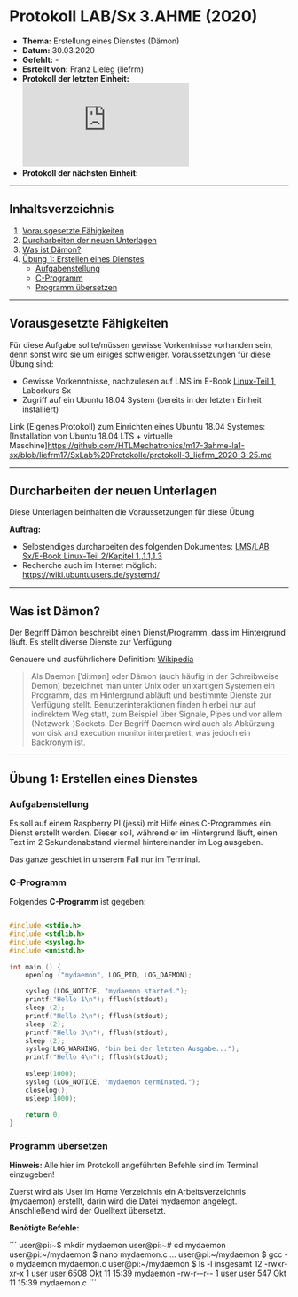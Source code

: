 # Protokoll LAB/Sx 3.AHME (2020)

* **Thema:** Erstellung eines Dienstes (Dämon) 
* **Datum:** 30.03.2020
* **Gefehlt:** -
* **Esrtellt von:** Franz Lieleg (liefrm)
* **Protokoll der letzten Einheit:**![3tes Protokol](https://github.com/HTLMechatronics/m17-3ahme-la1-sx/blob/liefrm17/SxLab%20Protokolle/protokoll-3_liefrm_2020-3-25.md)
* **Protokoll der nächsten Einheit:**

------------------------------------------------------------------------------------------------------------------------
## Inhaltsverzeichnis 

1) [Vorausgesetzte Fähigkeiten](#vorausgesetzte-fähigkeiten)
1) [Durcharbeiten der neuen Unterlagen](#durcharbeiten-der-neuen-unterlagen)
1) [Was ist Dämon?](#was-ist-dämon)
1) [Übung 1: Erstellen eines Dienstes](#übung-1-erstellen-eines-dienstes)
   * [Aufgabenstellung](#aufgabenstellung)
   * [C-Programm](#c-programm)
   * [Programm übersetzen](#programm-übersetzen)

------------------------------------------------------------------------------------------------------------------------------
## Vorausgesetzte Fähigkeiten

Für diese Aufgabe sollte/müssen gewisse Vorkentnisse vorhanden sein, denn sonst wird sie um einiges schwieriger.
Voraussetzungen für diese Übung sind: 
 * Gewisse Vorkenntnisse, nachzulesen auf LMS im E-Book [Linux-Teil 1](https://lms.at/dotlrn/classes/informatik/610437.3AHME_LA1SX.19_20/xolrn/7BF1B31508DF3.symlink?resource_id=0-385942208&m=view#154334970), Laborkurs Sx
 * Zugriff auf ein Ubuntu 18.04 System (bereits in der letzten Einheit installiert)
 
Link (Eigenes Protokoll) zum Einrichten eines Ubuntu 18.04 Systemes:[Installation von Ubuntu 18.04 LTS + virtuelle Maschine]https://github.com/HTLMechatronics/m17-3ahme-la1-sx/blob/liefrm17/SxLab%20Protokolle/protokoll-3_liefrm_2020-3-25.md

------------------------------------------------------------------------------------------------------------------------------------
## Durcharbeiten der neuen Unterlagen

Diese Unterlagen beinhalten die Voraussetzungen für diese Übung.

**Auftrag:** 
  * Selbstendiges durcharbeiten des folgenden Dokumentes: [LMS/LAB Sx/E-Book Linux-Teil 2/Kapitel 1.,1.1,1.3](https://lms.at/dotlrn/classes/informatik/610437.3AHME_LA1SX.19_20/xolrn/9F2714A93B69A.symlink?resource_id=0-420357452&m=view#155470713)
  * Recherche auch im Internet möglich: https://wiki.ubuntuusers.de/systemd/
  
---------------------------------------------------------------------------------------------------------------------------------------
## Was ist Dämon?

Der Begriff Dämon beschreibt einen Dienst/Programm, dass im Hintergrund läuft. Es stellt diverse Dienste zur Verfügung

Genauere und ausführlichere Definition: [Wikipedia](https://de.wikipedia.org/wiki/Daemon)

>Als Daemon [ˈdiːmən] oder Dämon (auch häufig in der Schreibweise Demon) bezeichnet man unter Unix oder unixartigen Systemen ein Programm, das im Hintergrund abläuft und bestimmte Dienste zur Verfügung stellt. Benutzerinteraktionen finden hierbei nur auf indirektem Weg statt, zum Beispiel über Signale, Pipes und vor allem (Netzwerk-)Sockets. Der Begriff Daemon wird auch als Abkürzung von disk and execution monitor interpretiert, was jedoch ein Backronym ist.

----------------------------------------------------------------------------------------------------------------------------------------
## Übung 1: Erstellen eines Dienstes

### Aufgabenstellung

Es soll auf einem Raspberry PI (jessi) mit Hilfe eines C-Programmes ein Dienst erstellt werden. Dieser soll, während er im Hintergrund läuft, einen Text im 2 Sekundenabstand viermal hintereinander im Log ausgeben. 

Das ganze geschiet in unserem Fall nur im Terminal.

### C-Programm

Folgendes **C-Programm** ist gegeben:

``` C  

#include <stdio.h>    
#include <stdlib.h>   
#include <syslog.h>   
#include <unistd.h>   
    
int main () {   
    openlog ("mydaemon", LOG_PID, LOG_DAEMON);    

    syslog (LOG_NOTICE, "mydaemon started.");   
    printf("Hello 1\n"); fflush(stdout);    
    sleep (2);    
    printf("Hello 2\n"); fflush(stdout);    
    sleep (2);    
    printf("Hello 3\n"); fflush(stdout);    
    sleep (2);    
    syslog(LOG_WARNING, "bin bei der letzten Ausgabe...");    
    printf("Hello 4\n"); fflush(stdout);    
    
    usleep(1000);   
    syslog (LOG_NOTICE, "mydaemon terminated.");    
    closelog();   
    usleep(1000);   
    
    return 0;   
}   

```
### Programm übersetzen

**Hinweis:** Alle hier im Protokoll angeführten Befehle sind im Terminal einzugeben!

Zuerst wird als User im Home Verzeichnis ein Arbeitsverzeichnis (mydaemon) erstellt, darin wird die Datei mydaemon angelegt. Anschließend wird der Quelltext übersetzt.

**Benötigte Befehle:**

´´´
user@pi:~$ mkdir mydaemon
user@pi:~# cd mydaemon
user@pi:~/mydaemon $ nano mydaemon.c
...
user@pi:~/mydaemon $ gcc -o mydaemon mydaemon.c
user@pi:~/mydaemon $ ls -l
insgesamt 12
-rwxr-xr-x 1 user user 6508 Okt 11 15:39 mydaemon
-rw-r--r-- 1 user user  547 Okt 11 15:39 mydaemon.c
´´´




